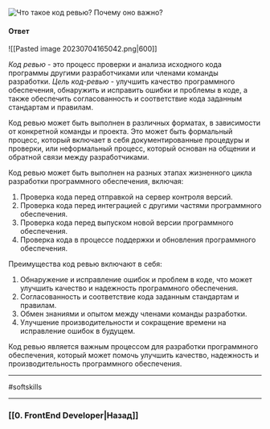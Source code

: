 ![Что такое код ревью? Почему оно важно?](https://youtu.be/nTE4qvSvxXY?t=217)


#### Ответ

![[Pasted image 20230704165042.png|600]]

*Код ревью* - это процесс проверки и анализа исходного кода программы другими разработчиками или членами команды разработки. *Цель код-ревью* - улучшить качество программного обеспечения, обнаружить и исправить ошибки и проблемы в коде, а также обеспечить согласованность и соответствие кода заданным стандартам и правилам.

Код ревью может быть выполнен в различных форматах, в зависимости от конкретной команды и проекта. Это может быть формальный процесс, который включает в себя документированные процедуры и проверки, или неформальный процесс, который основан на общении и обратной связи между разработчиками.

Код ревью может быть выполнен на разных этапах жизненного цикла разработки программного обеспечения, включая:
1. Проверка кода перед отправкой на сервер контроля версий.
2. Проверка кода перед интеграцией с другими частями программного обеспечения.
3. Проверка кода перед выпуском новой версии программного обеспечения.
4. Проверка кода в процессе поддержки и обновления программного обеспечения.

Преимущества код ревью включают в себя:
1. Обнаружение и исправление ошибок и проблем в коде, что может улучшить качество и надежность программного обеспечения.
2. Согласованность и соответствие кода заданным стандартам и правилам.
3. Обмен знаниями и опытом между членами команды разработки.
4. Улучшение производительности и сокращение времени на исправление ошибок в будущем.

Код ревью является важным процессом для разработки программного обеспечения, который может помочь улучшить качество, надежность и производительность программного обеспечения.

___
#softskills 

___

### [[0. FrontEnd Developer|Назад]]
